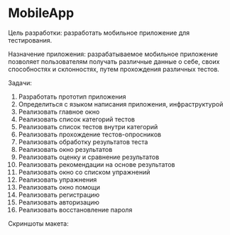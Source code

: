 ﻿# MobileApp

Цель разработки: разработать мобильное приложение для тестирования. 

Назначение приложения: разрабатываемое мобильное приложение позволяет пользователям получать различные данные о себе, своих способностях и склонностях, путем прохождения различных тестов.

Задачи: 
1.	Разработать прототип приложения
2.	Определиться с языком написания приложения, инфраструктурой
3.	Реализовать главное окно
4.	Реализовать список категорий тестов
5.	Реализовать список тестов внутри категорий
6.	Реализовать прохождение тестов-опросников 
7.	Реализовать обработку результатов теста
8.	Реализовать окно результатов 
9.	Реализовать оценку и сравнение результатов
10.	Реализовать рекомендации на основе результатов
11.	Реализовать окно со списком упражнений 
12.	Реализовать упражнения
13.	Реализовать окно помощи
14.	Реализовать регистрацию
15.	Реализовать авторизацию
16.	Реализовать восстановление пароля

Скриншоты макета:






